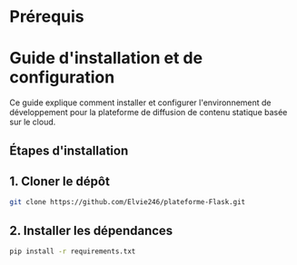 # Prérequis

# Guide d'installation et de configuration

Ce guide explique comment installer et configurer l'environnement de développement pour la plateforme de diffusion de contenu statique basée sur le cloud.


## Étapes d'installation

## 1. Cloner le dépôt
````bash
git clone https://github.com/Elvie246/plateforme-Flask.git
````

## 2. Installer les dépendances
````bash
pip install -r requirements.txt
````
